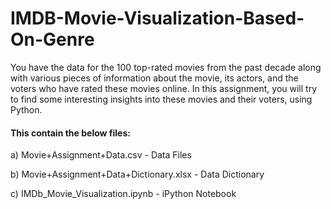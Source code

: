 # IMDB-Movie-Visualization-Based-On-Genre

You have the data for the 100 top-rated movies from the past decade along with various pieces of information about the movie, its actors, and the voters who have rated these movies online. In this assignment, you will try to find some interesting insights into these movies and their voters, using Python.

#### This contain the below files:

a) Movie+Assignment+Data.csv -  Data Files

b) Movie+Assignment+Data+Dictionary.xlsx - Data Dictionary

c) IMDb_Movie_Visualization.ipynb - iPython Notebook
